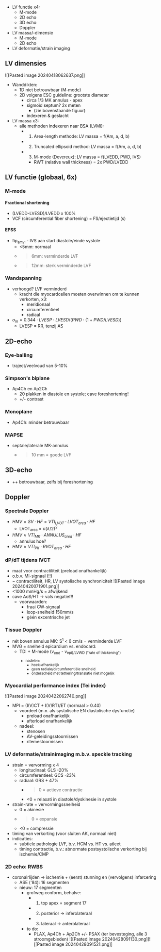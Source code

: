 - LV functie x4:
	- M-mode
	- 2D echo
	- 3D echo
	- Doppler
- LV massa/-dimensie
	- M-mode
	- 2D echo
- LV deformatie/strain imaging
## LV dimensies
![[Pasted image 20240418062637.png]]
- Wanddikten:
	- 1D niet betrouwbaar (M-mode)
	- 2D volgens ESC guideline: grootste diameter
		- circa 1/3 MK annulus - apex
		- sigmoïd septum? 2x meten
			- (zie bovenstaande figuur)
		- indexeren & geslacht
- LV massa x3:
	- alle methoden indexeren naar BSA (LVMi):
		- 1. Area-length methode: LV massa = f(Am, a, d, b)
		- 2. Truncated ellipsoid method: LV massa = f(Am, a, d, b)
		- 3. M-mode (Devereux): LV massa = f(LVEDD, PWD, IVS)
			- RWT (relative wall thickness) = 2x PWD/LVEDD
## LV functie (globaal, 6x)
### M-mode
#### Fractional shortening
- (LVEDD-LVESD)/LVEDD x 100%
- VCF (circumferential fiber shortening) = FS/ejectietijd (s)
#### EPSS
- fip<sub>amvl</sub> - IVS aan start diastole/einde systole
	- <5mm: normaal
	- >6mm: verminderde LVF
	- >12mm: sterk verminderde LVF
### Wandspanning
- verhoogd? LVF verminderd
	- kracht die myocardcellen moeten overwinnen om te kunnen verkorten, x3:
		- meridionaal
		- circumferentieel
		- radiaal
- $\sigma_{m} = 0.344 \cdot LVESP \cdot LVESD / (PWD \cdot (1 + PWD/LVESD))$
	- LVESP = RR, tenzij AS
## 2D-echo
### Eye-balling
- traject/veelvoud van 5-10%
### Simpson's biplane
- Ap4Ch en Ap2Ch
	- 20 plakken in diastole en systole; cave foreshortening!
	- +/- contrast
### Monoplane
- Ap4Ch: minder betrouwbaar
### MAPSE
- septale/laterale MK-annulus
	- >10 mm = goede LVF
## 3D-echo
- ++ betrouwbaar, zelfs bij foreshortening
## Doppler
### Spectrale Doppler
- $HMV = SV \cdot HF = VTI_{LVOT} \cdot LVOT_{area} \cdot HF$
	- LVOT<sub>area</sub> = $\pi (\lambda/2)^{2}$
- $HMV \approx VTI_{MK} \cdot ANNULUS_{area} \cdot HF$
	- annulus hoe?
- $HMV \approx VTI_{PK} \cdot RVOT_{area} \cdot HF$
### dP/dT tijdens IVCT
- maat voor contractiliteit (preload onafhankelijk)
- o.b.v. MI-signaal (!!)
- ~ contractiliteit, HR, LV systolische synchroniciteit
![[Pasted image 20240420071901.png]]
- <1000 mmHg/s = afwijkend
- cave AoS/HT -> vals negatief!!
	- voorwaarden: 
		- fraai CW-signaal
		- loop-snelheid 150mm/s
		- géén excentrische jet
### Tissue Doppler
- nét boven annulus MK: S<sup>1</sup> < 6 cm/s = verminderde LVF
- MVG = snelheid epicardium vs. endocard: 
	- TDI + M-mode (v<sub>end</sub> - v<sub>epi</end>)/LVWD ("rate of thickening")
		- nadelen: 
			- hoek-afhankelijk
			- geen radiale/circumferentiële snelheid
			- onderscheid met tethering/translatie niet mogelijk
### Myocardial performance index (Tei index)
![[Pasted image 20240422062740.png]]
- MPI = (I(V)CT + I(V)RT)/ET (normaal > 0.40)
	- voordeel (m.n. als systolische EN diastolische dysfunctie)
		- preload onafhankelijk
		- afterload onafhankelijk
	- nadeel:
		- stenosen
		- AV-geleidingsstoornissen
		- ritemestoornissen
### LV deformatie/strainimaging m.b.v. speckle tracking
- strain = vervorming x 4
	- longitudinaal: GLS -20%
	- circumferentieel: GCS -23%
	- radiaal: GRS + 47%
		- >0 = actieve contractie
		- <0 = relaxati in diastole/dyskinesie in systole 
- strain-rate = vervormingssnelheid
	- 0 = akinesie
	- >0 = expansie
	- <0 = compressie
- timing van verkorting (voor sluiten AK, normaal niet)
- indicaties:
	- subtiele pathologie LVF, b.v. HCM vs. HT vs. atleet
	- timing contractie, b.v.: abnormate postsystolische verkorting bij ischemie/CMP
### 2D echo: RWBS

- coronairlijden -> ischemie + (eerst) stunning en (vervolgens) infarcering
	- ASE ('84): 16 segmenten
	- nieuw: 17 segmenten
		- grofweg conform, behalve: 
			- 1. top apex = segment 17
			- 2. posterior -> inferolateraal
			- 3. lateraal -> anterolateraal
		- to do:
			- PLAX, Ap4Ch + Ap2Ch +/- PSAX (ter bevesteging, alle 3 stroomgebieden)
	![[Pasted image 20240428091130.png]]![[Pasted image 20240428091521.png]]